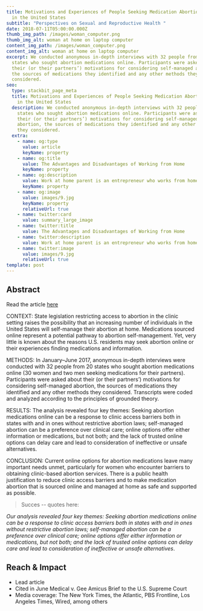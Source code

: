 ```yaml
---
title: Motivations and Experiences of People Seeking Medication Abortion Online
  in the United States
subtitle: "Perspectives on Sexual and Reproductive Health "
date: 2018-07-11T05:00:00.000Z
thumb_img_path: /images/woman_computer.png
thumb_img_alt: woman at home on laptop computer
content_img_path: /images/woman_computer.png
content_img_alt: woman at home on laptop computer
excerpt: We conducted anonymous in-depth interviews with 32 people from 20
  states who sought abortion medications online. Participants were asked about
  their (or their partners’) motivations for considering self-managed abortion,
  the sources of medications they identified and any other methods they
  considered.
seo:
  type: stackbit_page_meta
  title: Motivations and Experiences of People Seeking Medication Abortion Online
    in the United States
  description: We conducted anonymous in-depth interviews with 32 people from 20
    states who sought abortion medications online. Participants were asked about
    their (or their partners’) motivations for considering self-managed
    abortion, the sources of medications they identified and any other methods
    they considered.
  extra:
    - name: og:type
      value: article
      keyName: property
    - name: og:title
      value: The Advantages and Disadvantages of Working from Home
      keyName: property
    - name: og:description
      value: Work at home parent is an entrepreneur who works from home
      keyName: property
    - name: og:image
      value: images/9.jpg
      keyName: property
      relativeUrl: true
    - name: twitter:card
      value: summary_large_image
    - name: twitter:title
      value: The Advantages and Disadvantages of Working from Home
    - name: twitter:description
      value: Work at home parent is an entrepreneur who works from home
    - name: twitter:image
      value: images/9.jpg
      relativeUrl: true
template: post
---
```

## Abstract 

Read the article [here](https://onlinelibrary.wiley.com/doi/abs/10.1363/psrh.12073)

CONTEXT: State legislation restricting access to abortion in the clinic setting raises the possibility that an increasing
number of individuals in the United States will self-manage their abortion at home. Medications sourced online represent
a potential pathway to abortion self-management. Yet, very little is known about the reasons U.S. residents may
seek abortion online or their experiences finding medications and information.


METHODS: In January–June 2017, anonymous in-depth interviews were conducted with 32 people from 20
states who sought abortion medications online (30 women and two men seeking medications for their partners).
Participants were asked about their (or their partners’) motivations for considering self-managed abortion, the sources
of medications they identified and any other methods they considered. Transcripts were coded and analyzed according
to the principles of grounded theory.


RESULTS: The analysis revealed four key themes: Seeking abortion medications online can be a response to clinic
access barriers both in states with and in ones without restrictive abortion laws; self-managed abortion can be a preference
over clinical care; online options offer either information or medications, but not both; and the lack of trusted
online options can delay care and lead to consideration of ineffective or unsafe alternatives.


CONCLUSION: Current online options for abortion medications leave many important needs unmet, particularly
for women who encounter barriers to obtaining clinic-based abortion services. There is a public health justification to
reduce clinic access barriers and to make medication abortion that is sourced online and managed at home as safe
and supported as possible.

> Succes -- quotes here: 

*Our analysis revealed four key themes: Seeking abortion medications online can be a response to clinic access barriers both in states with and in ones without restrictive abortion laws; self-managed abortion can be a preference over clinical care; online options offer either information or medications, but not both; and the lack of trusted online options can delay care and lead to consideration of ineffective or unsafe alternatives*.

<!--EndFragment-->

## Reach & Impact 

* Lead article 
* Cited in June Medical v. Gee Amicus Brief to the U.S. Supreme Court
* Media coverage: The New York Times, the Atlantic, PBS Frontline, Los Angeles Times, Wired, among others